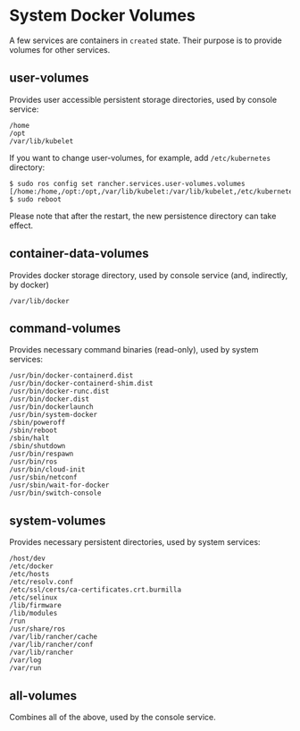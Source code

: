 # System Docker Volumes

A few services are containers in `created` state. Their purpose is to provide volumes for other services.

## user-volumes

Provides user accessible persistent storage directories, used by console service:

```shell
/home
/opt
/var/lib/kubelet
```

If you want to change user-volumes, for example, add `/etc/kubernetes` directory:

```shell
$ sudo ros config set rancher.services.user-volumes.volumes  [/home:/home,/opt:/opt,/var/lib/kubelet:/var/lib/kubelet,/etc/kubernetes:/etc/kubernetes]
$ sudo reboot
```

Please note that after the restart, the new persistence directory can take effect.

## container-data-volumes

Provides docker storage directory, used by console service (and, indirectly, by docker)

```shell
/var/lib/docker
```

## command-volumes

Provides necessary command binaries (read-only), used by system services:

```shell
/usr/bin/docker-containerd.dist
/usr/bin/docker-containerd-shim.dist
/usr/bin/docker-runc.dist
/usr/bin/docker.dist
/usr/bin/dockerlaunch
/usr/bin/system-docker
/sbin/poweroff
/sbin/reboot
/sbin/halt
/sbin/shutdown
/usr/bin/respawn
/usr/bin/ros
/usr/bin/cloud-init
/usr/sbin/netconf
/usr/sbin/wait-for-docker
/usr/bin/switch-console
```

## system-volumes

Provides necessary persistent directories, used by system services:

```shell
/host/dev
/etc/docker
/etc/hosts
/etc/resolv.conf
/etc/ssl/certs/ca-certificates.crt.burmilla
/etc/selinux
/lib/firmware
/lib/modules
/run
/usr/share/ros
/var/lib/rancher/cache
/var/lib/rancher/conf
/var/lib/rancher
/var/log
/var/run
```

## all-volumes

Combines all of the above, used by the console service.
